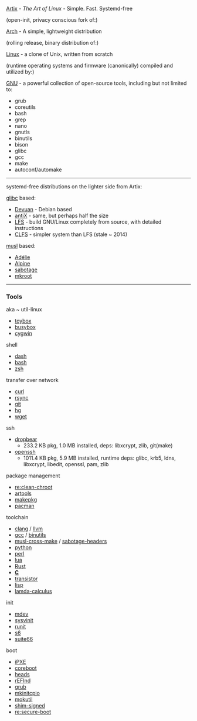 [Artix](https://artixlinux.org/) - _The Art of Linux_ - Simple. Fast. Systemd-free

(open-init, privacy conscious fork of:)

[Arch](https://archlinux.org/) - A simple, lightweight distribution

(rolling release, binary distribution of:)

[Linux](https://www.kernel.org/) - a clone of Unix, written from scratch

(runtime operating systems and firmware (canonically) compiled and utilized by:)

[GNU](https://www.gnu.org/software/software.html) - a powerful collection of open-source tools, including but not limited to:

* grub
* coreutils
* bash
* grep
* nano
* gnutls
* binutils
* bison
* glibc
* gcc
* make
* autoconf/automake

___

systemd-free distributions on the lighter side from Artix:

[glibc](https://www.gnu.org/software/libc/) based: 
* [Devuan](https://www.devuan.org/) - Debian based
* [antiX](https://antixlinux.com/) - same, but perhaps half the size
* [LFS](https://linuxfromscratch.org/lfs/view/stable/) - build GNU/Linux completely from source, with detailed instructions
* [CLFS](http://clfs.org/view/CLFS-3.0.0-SYSVINIT/x86_64-64/) - simpler system than LFS (stale ~ 2014)

[musl](https://git.musl-libc.org/cgit/musl/) based:
* [Adélie](https://git.adelielinux.org/adelie?sort=latest_activity_desc)
* [Alpine](https://alpinelinux.org/)
* [sabotage](https://github.com/sabotage-linux/sabotage)
* [mkroot](https://github.com/landley/mkroot)

___

### Tools

aka ~ util-linux
* [toybox](https://github.com/landley/toybox)
* [busybox](https://www.busybox.net/)
* [cygwin](https://www.cygwin.com/)

shell
* [dash](http://gondor.apana.org.au/~herbert/dash/)
* [bash](https://tiswww.case.edu/php/chet/bash/bashtop.html)
* [zsh](https://www.zsh.org/)

transfer over network
* [curl](https://curl.se/)
* [rsync](https://rsync.samba.org/)
* [git](https://git-scm.com/)
* [hg](https://www.mercurial-scm.org/)
* [wget](https://www.gnu.org/software/wget/)

ssh
* [dropbear](https://matt.ucc.asn.au/dropbear/dropbear.html) 
  * 233.2 KB pkg, 1.0 MB installed, deps: libxcrypt, zlib, git(make)
* [openssh](https://www.openssh.com/) 
  * 1011.4 KB pkg, 5.9 MB installed, runtime deps: glibc, krb5, ldns, libxcrypt, libedit, openssl, pam, zlib 

package management

* [re:clean-chroot](https://wiki.archlinux.org/title/DeveloperWiki:Building_in_a_clean_chroot)
* [artools](https://gitea.artixlinux.org/artix/artools)
* [makepkg](https://wiki.archlinux.org/title/Arch_Build_System)
* [pacman](https://gitlab.archlinux.org/pacman/pacman/)

toolchain

* [clang](https://clang.llvm.org/) / [llvm](https://llvm.org/)
* [gcc](https://www.gnu.org/software/gcc/) / [binutils](https://www.gnu.org/software/binutils/)
* [musl-cross-make](https://github.com/richfelker/musl-cross-make) / [sabotage-headers](https://github.com/sabotage-linux/kernel-headers)
* [python](https://www.python.org/)
* [perl](https://www.perl.org/)
* [lua](https://www.lua.org/)
* [Rust](https://www.rust-lang.org/)
* [__C__](http://www.open-std.org/jtc1/sc22/wg14/)
* [transistor](https://en.wikipedia.org/wiki/Transistor)
* [lisp](https://lisp-lang.org/)
* [lamda-calculus](https://plato.stanford.edu/entries/lambda-calculus/)

init
* [mdev](https://github.com/slashbeast/mdev-like-a-boss)
* [sysvinit](https://wiki.gentoo.org/wiki/Sysvinit)
* [runit](http://smarden.org/runit/)
* [s6](https://www.skarnet.org/software/s6-linux-init/)
* [suite66](https://web.obarun.org/software/66/latest/66-init.html)

boot
* [iPXE](https://ipxe.org/)
* [coreboot](https://coreboot.org/)
* [heads](https://osresearch.net/)
* [rEFInd](http://www.rodsbooks.com/refind/)
* [grub](https://www.gnu.org/software/grub/)
* [mkinitcpio](https://wiki.archlinux.org/title/Mkinitcpio)
* [mokutil](https://github.com/lcp/mokutil)
* [shim-signed](https://aur.archlinux.org/packages/shim-signed/)
* [re:secure-boot](https://www.rodsbooks.com/efi-bootloaders/secureboot.html)
